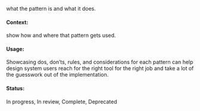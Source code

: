 what the pattern is and what it does.

#### Context:

show how and where that pattern gets used.

#### Usage:

Showcasing dos, don’ts, rules, and considerations for each pattern can help design system users reach for the right tool for the right job and take a lot of the guesswork out of the implementation.


#### Status:

In progress, In review, Complete, Deprecated